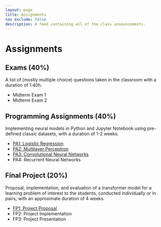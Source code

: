 ```yaml
---
layout: page
title: Assignments
nav_exclude: false
description: A feed containing all of the class announcements.
---
```


# Assignments

## Exams (40%)

A list of (mostly multiple choice) questions taken in the classroom with a duration of 1:40h.

- Midterm Exam 1
- Midterm Exam 2

## Programming Assignments (40%)

Implementing neural models in Python and Jupyter Notebook using pre-defined classic datasets, with a duration of 1-2 weeks.

- [PA1: Logistic Regression](/assignments/pa1-logistic-regression)
- [PA2: Multilayer Perceptron](/assignments/pa2-multilayer-perceptron)
- [PA3: Convolutional Neural Networks](/assignments/pa3-cnn)
- PA4: Recurrent Neural Networks

## Final Project (20%)

Proposal, implementation, and evaluation of a transformer model for a learning problem of interest to the students, conducted individually or in pairs, with an approximate duration of 4 weeks.

- [FP1: Project Proposal](/assignments/fp1-project-proposal)
- FP2: Project Implementation
- FP3: Project Presentation

